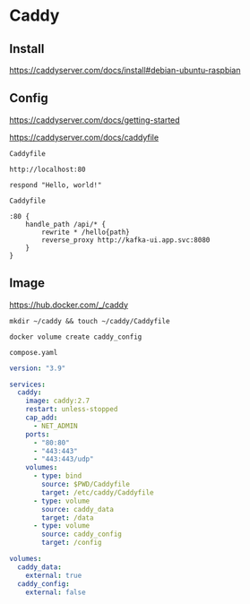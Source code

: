 # Caddy

## Install

https://caddyserver.com/docs/install#debian-ubuntu-raspbian

## Config

https://caddyserver.com/docs/getting-started

https://caddyserver.com/docs/caddyfile

`Caddyfile`
```
http://localhost:80

respond "Hello, world!"
```

`Caddyfile`
```
:80 {
    handle_path /api/* {
        rewrite * /hello{path}
        reverse_proxy http://kafka-ui.app.svc:8080
    }
}
```

## Image

https://hub.docker.com/_/caddy

```shell
mkdir ~/caddy && touch ~/caddy/Caddyfile
```

```shel
docker volume create caddy_config
```

`compose.yaml`
```yaml
version: "3.9"

services:
  caddy:
    image: caddy:2.7
    restart: unless-stopped
    cap_add:
      - NET_ADMIN
    ports:
      - "80:80"
      - "443:443"
      - "443:443/udp"
    volumes:
      - type: bind
        source: $PWD/Caddyfile
        target: /etc/caddy/Caddyfile
      - type: volume
        source: caddy_data
        target: /data
      - type: volume
        source: caddy_config
        target: /config

volumes:
  caddy_data:
    external: true
  caddy_config:
    external: false
```
